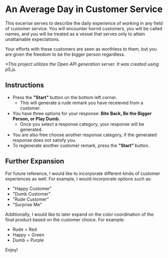 # An Average Day in Customer Service

This excerise serves to describe the daily experience of working in any field of customer service. You will encounter horrid customers, you will be called names, and you will be treated as a vessel that serves only to attain unattainable expectations. 

Your efforts with these customers are seen as worthless to them, but you are given the freedom to be the bigger person regardless. 

<i>*This project utilizes the Open API generation server. It was created using p5.js.</i>

## Instructions
- Press the <strong> "Start" </strong> button on the bottom left corner. 
  - This will generate a rude remark you have receieved from a customer. 
- You have three options for your response: <strong> Bite Back, Be the Bigger Person, or Play Dumb. </strong>
  - Once you select a response category, your response will be generated. 
- You are also free choose another response category, if the generated response does not satisfy you. 
- To regenerate another customer remark, press the <strong> "Start" </strong> button. 

## Further Expansion
For future reference, I would like to incorporate different kinds of customer experiences as well. For example, I would incorporate options such as:
- "Happy Customer" 
- "Dumb Customer" 
- "Rude Customer" 
- "Surprise Me" 

Additionally, I would like to later expand on the color coordination of the final product based on the customer choice. For example:
- Rude = Red
- Happy = Green
- Dumb = Purple

Enjoy!
